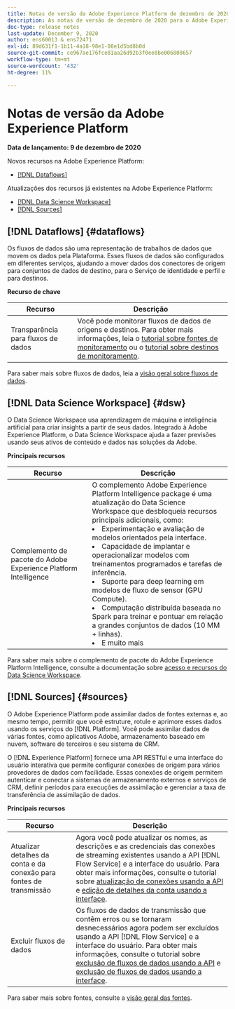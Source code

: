 ```yaml
---
title: Notas de versão da Adobe Experience Platform de dezembro de 2020
description: As notas de versão de dezembro de 2020 para o Adobe Experience Platform.
doc-type: release notes
last-update: December 9, 2020
author: ens60013 & ens72471
exl-id: 89d631f1-1b11-4a18-98e1-08e1d5bd8b0d
source-git-commit: ce967ae176fce81aa26d92b3f0ee8be006808657
workflow-type: tm+mt
source-wordcount: '432'
ht-degree: 11%

---
```


# Notas de versão da Adobe Experience Platform

**Data de lançamento: 9 de dezembro de 2020**

Novos recursos na Adobe Experience Platform:

- [[!DNL Dataflows]](#dataflows)

Atualizações dos recursos já existentes na Adobe Experience Platform:

- [[!DNL Data Science Workspace]](#dsw)
- [[!DNL Sources]](#sources)

## [!DNL Dataflows] {#dataflows}

Os fluxos de dados são uma representação de trabalhos de dados que movem os dados pela Plataforma. Esses fluxos de dados são configurados em diferentes serviços, ajudando a mover dados dos conectores de origem para conjuntos de dados de destino, para o Serviço de identidade e perfil e para destinos.

**Recurso de chave**

| Recurso | Descrição |
| ------- | ----------- |
| Transparência para fluxos de dados | Você pode monitorar fluxos de dados de origens e destinos. Para obter mais informações, leia o [tutorial sobre fontes de monitoramento](../../dataflows/ui/monitor-sources.md) ou o [tutorial sobre destinos de monitoramento](../../dataflows/ui/monitor-destinations.md). |

Para saber mais sobre fluxos de dados, leia a [visão geral sobre fluxos de dados](../../dataflows/home.md).

## [!DNL Data Science Workspace] {#dsw}

O Data Science Workspace usa aprendizagem de máquina e inteligência artificial para criar insights a partir de seus dados. Integrado à Adobe Experience Platform, o Data Science Workspace ajuda a fazer previsões usando seus ativos de conteúdo e dados nas soluções da Adobe.

**Principais recursos**

| Recurso | Descrição |
| --- | ---|
| Complemento de pacote do Adobe Experience Platform Intelligence | O complemento Adobe Experience Platform Intelligence package é uma atualização do Data Science Workspace que desbloqueia recursos principais adicionais, como: <li> Experimentação e avaliação de modelos orientados pela interface.</li><li> Capacidade de implantar e operacionalizar modelos com treinamentos programados e tarefas de inferência.</li><li> Suporte para deep learning em modelos de fluxo de sensor (GPU Compute).</li><li> Computação distribuída baseada no Spark para treinar e pontuar em relação a grandes conjuntos de dados (10 MM + linhas).</li><li>E muito mais</li> |

Para saber mais sobre o complemento de pacote do Adobe Experience Platform Intelligence, consulte a documentação sobre [acesso e recursos do Data Science Workspace](../../data-science-workspace/access-features-dsw.md).

## [!DNL Sources] {#sources}

O Adobe Experience Platform pode assimilar dados de fontes externas e, ao mesmo tempo, permitir que você estruture, rotule e aprimore esses dados usando os serviços do [!DNL Platform]. Você pode assimilar dados de várias fontes, como aplicativos Adobe, armazenamento baseado em nuvem, software de terceiros e seu sistema de CRM.

O [!DNL Experience Platform] fornece uma API RESTful e uma interface do usuário interativa que permite configurar conexões de origem para vários provedores de dados com facilidade. Essas conexões de origem permitem autenticar e conectar a sistemas de armazenamento externos e serviços de CRM, definir períodos para execuções de assimilação e gerenciar a taxa de transferência de assimilação de dados.

**Principais recursos**

| Recurso | Descrição |
| ------- | ----------- |
| Atualizar detalhes da conta e da conexão para fontes de transmissão | Agora você pode atualizar os nomes, as descrições e as credenciais das conexões de streaming existentes usando a API [!DNL Flow Service] e a interface do usuário. Para obter mais informações, consulte o tutorial sobre [atualização de conexões usando a API](../../sources/tutorials/api/update.md) e [edição de detalhes da conta usando a interface](../../sources/tutorials/ui/monitor.md). |
| Excluir fluxos de dados | Os fluxos de dados de transmissão que contêm erros ou se tornaram desnecessários agora podem ser excluídos usando a API [!DNL Flow Service] e a interface do usuário. Para obter mais informações, consulte o tutorial sobre [exclusão de fluxos de dados usando a API](../../sources/tutorials/api/delete-dataflows.md) e [exclusão de fluxos de dados usando a interface](../../sources/tutorials/ui/delete.md). |

Para saber mais sobre fontes, consulte a [visão geral das fontes](../../sources/home.md).
